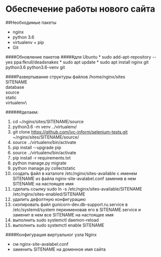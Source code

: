 Обеспечение работы нового сайта
===============================

##Необходимые пакеты
* nginx
* python 3.6
* virtualenv + pip
* Git

####Обновление пакетов 
#####для Ubuntu
    * sudo add-apt-repository --yes ppa:fkrull/deadsnakes
    * sudo apt update
    * sudo apt install nginx git python3.6 python3.6-venv git

####Развертывание структуры файлов
/home/nginx/sites\
SITENAME\
     database\
     source\
     static\
     virtualenv\
     
######делаем:

1. cd ~/nginx/sites/SITENAME/source 
1. python3.6 -m venv ../virtualenv/ 
1. git clone https://github.com/ivc-inform/selenium-tests.git ~/nginx/sites/SITENAME/source/
1. source ../virtualenv/bin/activate
1. pip install --upgrade pip
1. source ../virtualenv/bin/activate
1. pip install -r requirements.txt   
1. python manage.py migrate
1. python manage.py collectstatic
1. создать файл в каталоге /etc/nginx/sites-available с именем SITENAME из файла nginx-site-avalabel.conf заменив в нем SITENAME на настоящее имя
1. сделать ссылку sudo ln -s /etc/nginx/sites-available/SITENAME /etc/nginx/sites-enabled/SITENAME
1. удалить дефолтную конфигурацию 
1. скопировать файл gunicorn-dev.db-support.ru.service в /etc/systemd/system переименовав его в SITENAME.service и заменит в нем все SITENAME на настоящее имя
1. выполнить sudo systemctl daemon-reload
1. выполнить sudo systemctl enable SITENAME

####Конфигурация виртуальног узла Nginx   
* см nginx-site-avalabel.conf
* заменить SITENAME на доменное имя сайта
    
